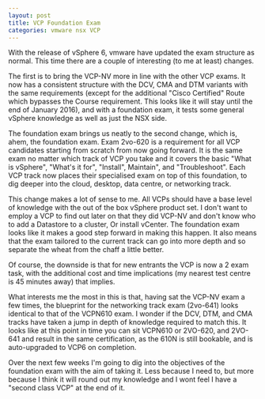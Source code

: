 ```yaml
---
layout: post
title: VCP Foundation Exam
categories: vmware nsx VCP
---
```


With the release of vSphere 6, vmware have updated the exam structure as normal. This time there are a couple of interesting (to me at least) changes.

The first is to bring the VCP-NV more in line with the other VCP exams. It now has a consistent structure with the DCV, CMA and DTM variants with the same requirements (except for the additional "Cisco Certified" Route which bypasses the Course requirement. This looks like it will stay until the end of January 2016), and with a foundation exam, it tests some general vSphere knowledge as well as just the NSX side.

The foundation exam brings us neatly to the second change, which is, ahem, the foundation exam. Exam 2vo-620 is a requirement for all VCP candidates starting from scratch from now going forward. It is the same exam no matter which track of VCP you take and it covers the basic "What is vSphere", "What's it for", "Install", Maintain", and "Troubleshoot". Each VCP track now places their specialised exam on top of this foundation, to dig deeper into the cloud, desktop, data centre, or networking track.

This change makes a lot of sense to me. All VCPs should have a base level of knowledge with the out of the box vSphere product set. I don't want to employ a VCP to find out later on that they did VCP-NV and don't know who to add a Datastore to a cluster, Or install vCenter. The foundation exam looks like it makes a good step forward in making this happen. It also means that the exam tailored to the current track can go into more depth and so separate the wheat from the chaff a little better.

Of course, the downside is that for new entrants the VCP is now a 2 exam task, with the additional cost and time implications (my nearest test centre is 45 minutes away) that implies.

What interests me the most in this is that, having sat the VCP-NV exam a few times, the blueprint for the networking track exam (2vo-641) looks identical to that of the VCPN610 exam. I wonder if the DCV, DTM, and CMA tracks have taken a jump in depth of knowledge required to match this. It looks like at this point in time you can sit VCPN610 or 2VO-620, and 2VO-641 and result in the same certification, as the 610N is still bookable, and is auto-upgraded to VCP6 on completion.

Over the next few weeks I'm going to dig into the objectives of the foundation exam with the aim of taking it. Less because I need to, but more because I think it will round out my knowledge and I wont feel I have a "second class VCP" at the end of it.

